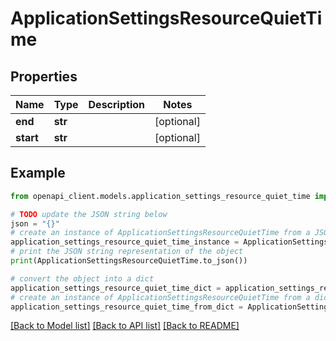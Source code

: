 # ApplicationSettingsResourceQuietTime


## Properties

Name | Type | Description | Notes
------------ | ------------- | ------------- | -------------
**end** | **str** |  | [optional] 
**start** | **str** |  | [optional] 

## Example

```python
from openapi_client.models.application_settings_resource_quiet_time import ApplicationSettingsResourceQuietTime

# TODO update the JSON string below
json = "{}"
# create an instance of ApplicationSettingsResourceQuietTime from a JSON string
application_settings_resource_quiet_time_instance = ApplicationSettingsResourceQuietTime.from_json(json)
# print the JSON string representation of the object
print(ApplicationSettingsResourceQuietTime.to_json())

# convert the object into a dict
application_settings_resource_quiet_time_dict = application_settings_resource_quiet_time_instance.to_dict()
# create an instance of ApplicationSettingsResourceQuietTime from a dict
application_settings_resource_quiet_time_from_dict = ApplicationSettingsResourceQuietTime.from_dict(application_settings_resource_quiet_time_dict)
```
[[Back to Model list]](../README.md#documentation-for-models) [[Back to API list]](../README.md#documentation-for-api-endpoints) [[Back to README]](../README.md)


